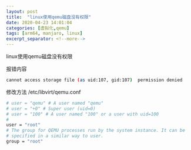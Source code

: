 ```yaml
---
layout: post
title:  "linux使用qemu磁盘没有权限"
date: 2020-04-23 14:01:04
categories: [虚拟化,qemu]
tags: [arm64, manjaro, linux]
excerpt_separator: <!--more-->
---
```

linux使用qemu磁盘没有权限
<!--more-->

报错内容
```bash
cannot access storage file (as uid:107, gid:107)  permission denied
```

修改方法
/etc/libvirt/qemu.conf
```bash
# user = "qemu" # A user named "qemu"
# user = "+0" # Super user (uid=0)
# user = "100" # A user named "100" or a user with uid=100
#
user = "root"
# The group for QEMU processes run by the system instance. It can be
# specified in a similar way to user.
group = "root"
```